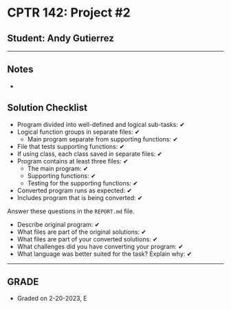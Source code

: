 # CPTR 142: Project #2
## Student: Andy Gutierrez
------
## Notes
* 


## Solution Checklist
* Program divided into well-defined and logical sub-tasks: ✔
* Logical function groups in separate files: ✔
    * Main program separate from supporting functions: ✔
* File that tests supporting functions: ✔
* If using class, each class saved in separate files: ✔
* Program contains at least three files: ✔
    * The main program: ✔
    * Supporting functions: ✔
    * Testing for the supporting functions: ✔
* Converted program runs as expected: ✔
* Includes program that is being converted: ✔

Answer these questions in the `REPORT.md` file.
* Describe original program: ✔
* What files are part of the original solutions: ✔
* What files are part of your converted solutions: ✔
* What challenges did you have converting your program: ✔
* What language was better suited for the task? Explain why: ✔
---
## GRADE 
* Graded on 2-20-2023, E